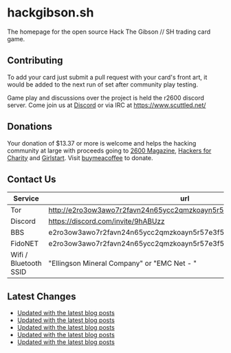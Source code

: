 # hackgibson.sh
The homepage for the open source Hack The Gibson // SH trading card game.


## Contributing

To add your card just submit a pull request with your card's front art, it would be added to the next run of set after community play testing.

Game play and discussions over the project is held the r2600 discord server. Come join us at [Discord](https://discord.com/invite/9hABUzz) or via IRC at https://www.scuttled.net/


## Donations

Your donation of $13.37 or more is welcome and helps the hacking community at large with proceeds going to [2600 Magazine](https://2600.com/), [Hackers for Charity](https://hackersforcharity.org) and [Girlstart](https://girlstart.org).  Visit [buymeacoffee](https://www.buymeacoffee.com/hackgibson.sh) to donate.


## Contact Us

Service | url
-|-
Tor | http://e2ro3ow3awo7r2favn24n65ycc2qmzkoayn5r57e3f56nvjwdcgg32ad.onion
Discord | https://discord.com/invite/9hABUzz
BBS | e2ro3ow3awo7r2favn24n65ycc2qmzkoayn5r57e3f56nvjwdcgg32ad.onion:23
FidoNET | e2ro3ow3awo7r2favn24n65ycc2qmzkoayn5r57e3f56nvjwdcgg32ad.onion:24554
Wifi / Bluetooth SSID | "Ellingson Mineral Company" or "EMC Net - <fidonet address>"

## Latest Changes
<!-- BLOG-POST-LIST:START -->
- [Updated with the latest blog posts](https://github.com/DFW2600/hackgibson.sh/commit/9c72f42e81515a1835bdd609b82f68d8c057e79a)
- [Updated with the latest blog posts](https://github.com/DFW2600/hackgibson.sh/commit/f4fa8bd968a4789a442e25534c8d08d5333fa888)
- [Updated with the latest blog posts](https://github.com/DFW2600/hackgibson.sh/commit/5585d712af70cdf81fd5c0458f389f564a2dde7c)
- [Updated with the latest blog posts](https://github.com/DFW2600/hackgibson.sh/commit/9973b119549cc182307b2c7e8df8d1f2d7036837)
- [Updated with the latest blog posts](https://github.com/DFW2600/hackgibson.sh/commit/0844fa26c3f3e19e5d848447d65baf765cb8504e)
<!-- BLOG-POST-LIST:END -->
